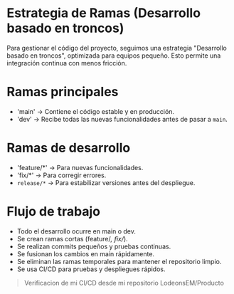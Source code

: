 # Estrategia de Ramas (Desarrollo basado en troncos)

Para gestionar el código del proyecto, seguimos una estrategia "Desarrollo basado en troncos", optimizada para equipos pequeño. Esto permite una integración continua con menos fricción.

# Ramas principales
- 'main' → Contiene el código estable y en producción.
- 'dev' → Recibe todas las nuevas funcionalidades antes de pasar a `main`.

# Ramas de desarrollo
- 'feature/*' → Para nuevas funcionalidades.
- 'fix/*' → Para corregir errores.
- `release/*` → Para estabilizar versiones antes del despliegue.

# Flujo de trabajo
- Todo el desarrollo ocurre en main o dev.
- Se crean ramas cortas (feature/*, fix/*).
- Se realizan commits pequeños y pruebas continuas.
- Se fusionan los cambios en main rápidamente.
- Se eliminan las ramas temporales para mantener el repositorio limpio.
- Se usa CI/CD para pruebas y despliegues rápidos.

> Verificacion de mi CI/CD desde mi repositorio LodeonsEM/Producto
